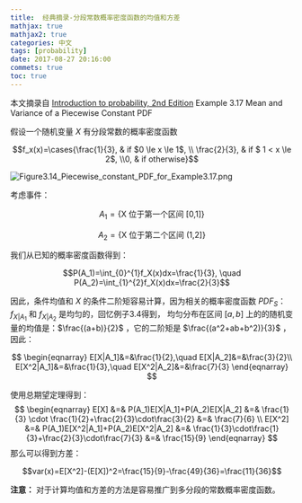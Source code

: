 ```yaml
---
title:  经典摘录-分段常数概率密度函数的均值和方差 
mathjax: true
mathjax2: true
categories: 中文
tags: [probability]
date: 2017-08-27 20:16:00
commets: true
toc: true
---
```


本文摘录自 [Introduction to probability, 2nd Edition](http://www.athenasc.com/probbook.html) Example 3.17 Mean and Variance of a Piecewise Constant PDF

假设一个随机变量 $X$ 有分段常数的概率密度函数

$$f_x(x)=\cases{\frac{1}{3}, & if $0 \le x \le 1$, \\ \frac{2}{3}, & if $ 1 < x \le 2$, \\0, & if otherwise}$$

![Figure3.14_Piecewise_constant_PDF_for_Example3.17.png](http://q83p23d9i.bkt.clouddn.com/gitpage/introduction-to-probability/mean_and_variance_of_a_piecewise-constant_PDF/2.png)

考虑事件：

$$A_1=\{\text{X 位于第一个区间 [0,1]}\}$$

$$A_2=\{\text{X 位于第二个区间 (1,2]}\}$$

我们从已知的概率密度函数得到：

$$P(A_1)=\int_{0}^{1}f_X(x)dx=\frac{1}{3}, \quad P(A_2)=\int_{1}^{2}f_X(x)dx=\frac{2}{3}$$

因此，条件均值和 $X$ 的条件二阶矩容易计算，因为相关的概率密度函数 $PDF_S$：  $f_{X|A_1}$ 和 $f_{X|A_2}$ 是均匀的，回忆例子3.4得到， 均匀分布在区间 $[a,b]$ 上的的随机变量的均值是：$\frac{(a+b)}{2}$ ，它的二阶矩是 $\frac{(a^2+ab+b^2)}{3}$ ，因此：

$$
\begin{eqnarray}
E[X|A_1]&=&\frac{1}{2},\quad E[X|A_2]&=&\frac{3}{2}\\
E[X^2|A_1]&=&\frac{1}{3},\quad E[X^2|A_2]&=&\frac{7}{3}
\end{eqnarray}
$$

使用总期望定理得到：
$$
\begin{eqnarray}
E[X] &=& P(A_1)E[X|A_1]+P(A_2)E[X|A_2] &=& \frac{1}{3} \cdot \frac{1}{2}+\frac{2}{3}\cdot\frac{3}{2} &=& \frac{7}{6} \\
E[X^2] &=& P(A_1)E[X^2|A_1]+P(A_2)E[X^2|A_2] &=& \frac{1}{3}\cdot\frac{1}{3}+\frac{2}{3}\cdot\frac{7}{3} &=& \frac{15}{9}
\end{eqnarray}
$$
那么可以得到方差：

$$var(x)=E[X^2]-(E[X])^2=\frac{15}{9}-\frac{49}{36}=\frac{11}{36}$$

**注意：** 对于计算均值和方差的方法是容易推广到多分段的常数概率密度函数。

